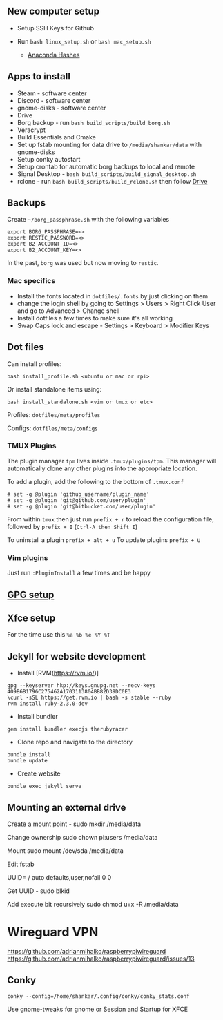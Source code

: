 ## New computer setup

* Setup SSH Keys for Github
* Run `bash linux_setup.sh` or `bash mac_setup.sh`

    * [Anaconda Hashes](https://docs.anaconda.com/anaconda/install/hashes/)

## Apps to install

* Steam - software center
* Discord - software center
* gnome-disks - software center
* Drive
* Borg backup - run `bash build_scripts/build_borg.sh`
* Veracrypt
* Build Essentials and Cmake
* Set up fstab mounting for data drive to `/media/shankar/data` with gnome-disks
* Setup conky autostart
* Setup crontab for automatic borg backups to local and remote
* Signal Desktop - `bash build_scripts/build_signal_desktop.sh`
* rclone - run `bash build_scripts/build_rclone.sh` then follow [Drive](https://rclone.org/drive/)

## Backups

Create `~/borg_passphrase.sh` with the following variables

~~~
export BORG_PASSPHRASE=<>
export RESTIC_PASSWORD=<>
export B2_ACCOUNT_ID=<>
export B2_ACCOUNT_KEY=<>
~~~

In the past, `borg` was used but now moving to `restic`. 

### Mac specifics

* Install the fonts located in `dotfiles/.fonts` by just clicking on them
* change the login shell by going to Settings > Users > Right Click User and go to Advanced > Change shell
* Install dotfiles a few times to make sure it's all working
* Swap Caps lock and escape - Settings > Keyboard > Modifier Keys

## Dot files

Can install profiles:

~~~
bash install_profile.sh <ubuntu or mac or rpi>
~~~

Or install standalone items using:

~~~
bash install_standalone.sh <vim or tmux or etc>
~~~

Profiles: `dotfiles/meta/profiles`

Configs: `dotfiles/meta/configs`

### TMUX Plugins
The plugin manager `tpm` lives inside `.tmux/plugins/tpm`. 
This manager will automatically clone any other plugins into the appropriate location.

To add a plugin, add the following to the bottom of `.tmux.conf`
~~~
# set -g @plugin 'github_username/plugin_name'
# set -g @plugin 'git@github.com/user/plugin'
# set -g @plugin 'git@bitbucket.com/user/plugin'
~~~

From within `tmux` then just run `prefix + r` to reload the configuration file, followed by
`prefix + I` (`Ctrl-A then Shift I`)

To uninstall a plugin `prefix + alt + u`
To update plugins `prefix + U`

### Vim plugins

Just run `:PluginInstall` a few times and be happy

## [GPG setup](./gpg.md)

## Xfce setup

For the time use this `%a %b %e %Y %T`

## Jekyll for website development

* Install [RVM(https://rvm.io/)]
~~~
gpg --keyserver hkp://keys.gnupg.net --recv-keys 409B6B1796C275462A1703113804BB82D39DC0E3
\curl -sSL https://get.rvm.io | bash -s stable --ruby
rvm install ruby-2.3.0-dev
~~~
* Install bundler
~~~
gem install bundler execjs therubyracer
~~~
* Clone repo and navigate to the directory
~~~
bundle install
bundle update
~~~
* Create website
~~~
bundle exec jekyll serve
~~~

## Mounting an external drive

Create a mount point - sudo mkdir /media/data

Change ownership sudo chown pi:users /media/data

Mount sudo mount /dev/sda /media/data

Edit fstab

UUID=<UUID> /<mount point> auto defaults,user,nofail 0 0 

Get UUID - sudo blkid

Add execute bit recursively sudo chmod u+x -R /media/data

# Wireguard VPN

https://github.com/adrianmihalko/raspberrypiwireguard
https://github.com/adrianmihalko/raspberrypiwireguard/issues/13

## Conky

~~~
conky --config=/home/shankar/.config/conky/conky_stats.conf
~~~

Use gnome-tweaks for gnome or Session and Startup for XFCE
